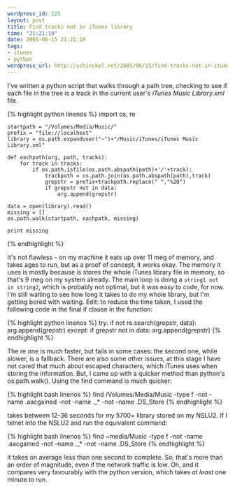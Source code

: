 ```yaml
--- 
wordpress_id: 225
layout: post
title: Find tracks not in iTunes library
time: "21:21:19"
date: 2005-06-15 21:21:19
tags: 
- itunes
- python
wordpress_url: http://schinckel.net/2005/06/15/find-tracks-not-in-itunes-library/
---
```

I've written a python script that walks through a path tree, checking to see if each file in the tree is a track in the current user's _iTunes Music Library.xml_ file. 
    
{% highlight python linenos %}
    import os, re
    
    startpath = "/Volumes/Media/Music/"
    prefix = "file://localhost"
    library = os.path.expanduser("~")+"/Music/iTunes/iTunes Music Library.xml"
    
    def eachpath(arg, path, tracks):
        for track in tracks:
            if os.path.isfile(os.path.abspath(path)+'/'+track):
                trackpath = os.path.join(os.path.abspath(path),track)
                grepstr = prefix+trackpath.replace(" ","%20")
                if grepstr not in data:
                    arg.append(grepstr)
    
    data = open(library).read()
    missing = []
    os.path.walk(startpath, eachpath, missing)
    
    print missing
{% endhighlight %}

It's not flawless - on my machine it eats up over 11 meg of memory, and takes ages to run, but as a proof of concept, it works okay. The memory it uses is mostly because is stores the whole iTunes library file in memory, so that's 9 meg on my system already. The main loop is doing a `string1 not in string2`, which is probably not optimal, but it was easy to code, for now. I'm still waiting to see how long it takes to do my whole library, but I'm getting bored with waiting. Edit: to reduce the time taken, I used the following code in the final if clause in the function: 
    
{% highlight python linenos %}
try:
    if not re.search(grepstr, data):
        arg.append(grepstr)
except:
    if grepstr not in data:
        arg.append(grepstr)
{% endhighlight %}    

The re one is much faster, but fails in some cases: the second one, while slower, is a fallback. There are also some other issues, at this stage I have not cared that much about escaped characters, which iTunes uses when storing the information. But, I came up with a quicker method than python's os.path.walk(). Using the find command is much quicker: 
    
{% highlight bash linenos %}
    find /Volumes/Media/Music -type f -not -name .aacgained -not -name ._* -not -name .DS_Store
{% endhighlight %}

takes between 12-36 seconds for my 5700+ library stored on my NSLU2. If I telnet into the NSLU2 and run the equivalent command: 
    
{% highlight bash linenos %}
    find ~media/Music -type f -not -name .aacgained -not -name ._* -not -name .DS_Store
{% endhighlight %}

it takes on average less than one second to complete. So, that's more than an order of magnitude, even if the network traffic is low. Oh, and it compares very favourably with the python version, which takes _at least_ one minute to run. 

